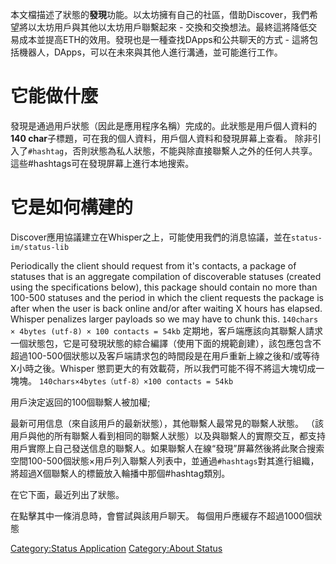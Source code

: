 本文檔描述了狀態的**發現**功能。以太坊擁有自己的社區，借助Discover，我們希望將以太坊用戶與其他以太坊用戶聯繫起來 -
交換和交換想法。最終這將降低交易成本並提高ETH的效用。發現也是一種查找DApps和公共聊天的方式 -
這將包括機器人，DApps，可以在未來與其他人進行溝通，並可能進行工作。

# 它能做什麼

發現是通過用戶狀態（因此是應用程序名稱）完成的。此狀態是用戶個人資料的**140
char**子標題，可在我的個人資料，用戶個人資料和發現屏幕上查看。
除非引入了`#hashtag`，否則狀態為私人狀態，不能與除直接聯繫人之外的任何人共享。這些\#hashtags可在發現屏幕上進行本地搜索。

# 它是如何構建的

Discover應用協議建立在Whisper之上，可能使用我們的消息協議，並在`status-im/status-lib`

Periodically the client should request from it's contacts, a package of
statuses that is an aggregate compilation of discoverable statuses
(created using the specifications below), this package should contain no
more than 100-500 statuses and the period in which the client requests
the package is after when the user is back online and/or after waiting X
hours has elapsed. Whisper penalizes larger payloads so we may have to
chunk this. `140chars × 4bytes (utf-8) × 100 contacts = 54kb`
定期地，客戶端應該向其聯繫人請求一個狀態包，它是可發現狀態的綜合編譯（使用下面的規範創建），該包應包含不超過100-500個狀態以及客戶端請求包的時間段是在用戶重新上線之後和/或等待X小時之後。Whisper
懲罰更大的有效載荷，所以我們可能不得不將這大塊切成一塊塊。 `140chars×4bytes（utf-8）×100 contacts
= 54kb`

用戶決定返回的100個聯繫人被加權;

最新可用信息（來自該用戶的最新狀態），其他聯繫人最常見的聯繫人狀態。
（該用戶與他的所有聯繫人看到相同的聯繫人狀態）以及與聯繫人的實際交互，都支持用戶實際上自己發送信息的聯繫人。如果聯繫人在線“發現”屏幕然後將此聚合搜索空間100-500個狀態×用戶列入聯繫人列表中，並通過`#hashtags`對其進行組織，將超過X個聯繫人的標籤放入輪播中那個\#hashtag類別。

在它下面，最近列出了狀態。

在點擊其中一條消息時，會嘗試與該用戶聊天。 每個用戶應緩存不超過1000個狀態

[Category:Status Application](Category:Status_Application "wikilink")
[Category:About Status](Category:About_Status "wikilink")
